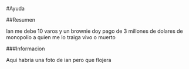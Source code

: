 #Ayuda

##Resumen

Ian me debe 10 varos y un brownie doy pago de 3 millones de dolares de monopolio a quien me lo traiga vivo o muerto

###Informacion

Aqui habria una foto de ian pero que flojera